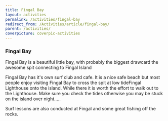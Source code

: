 ```yaml
---
title: Fingal Bay
layout: activities
permalink: /activities/fingal-bay
redirect_from: /Activities/article/fingal-bay/
parent: /activities/
coverpicture: coverpic-activities
---
```


### Fingal Bay
Fingal Bay is a beautiful little bay, with probably the biggest drawcard the awesome spit connecting to Fingal Island

Fingal Bay has it's own surf club and cafe.  It is a nice safe beach but most people enjoy visiting Fingal Bay to cross the spit at low tideFingal Lighthouse onto the island.  While there it is worth the effort to walk out to the Lighthouse.  Make sure you check the tides otherwise you may be stuck on the island over night.....

Surf lessons are also conducted at Fingal and some great fishing off the rocks.